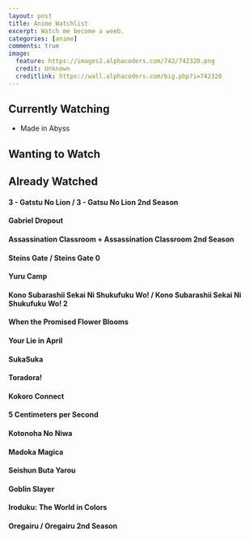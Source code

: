 ```yaml
---
layout: post
title: Anime Watchlist
excerpt: Watch me become a weeb.
categories: [anime]
comments: true
image:
  feature: https://images2.alphacoders.com/742/742320.png
  credit: Unknown
  creditlink: https://wall.alphacoders.com/big.php?i=742320
---
```


## Currently Watching
- Made in Abyss

## Wanting to Watch


## Already Watched
#### 3 - Gatstu No Lion / 3 - Gatsu No Lion 2nd Season
#### Gabriel Dropout
#### Assassination Classroom + Assassination Classroom 2nd Season
#### Steins Gate / Steins Gate 0
#### Yuru Camp
#### Kono Subarashii Sekai Ni Shukufuku Wo! / Kono Subarashii Sekai Ni Shukufuku Wo! 2
#### When the Promised Flower Blooms
#### Your Lie in April
#### SukaSuka
#### Toradora!
#### Kokoro Connect
#### 5 Centimeters per Second
#### Kotonoha No Niwa
#### Madoka Magica
#### Seishun Buta Yarou
#### Goblin Slayer
#### Iroduku: The World in Colors
#### Oregairu / Oregairu 2nd Season
